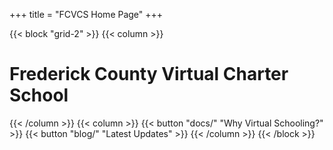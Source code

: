 +++
title = "FCVCS Home Page"
+++

{{< block "grid-2" >}}
{{< column >}}

# Frederick County Virtual Charter School

{{< /column >}}
{{< column >}}
{{< button "docs/" "Why Virtual Schooling?" >}}
{{< button "blog/" "Latest Updates" >}}
{{< /column >}}
{{< /block >}}
